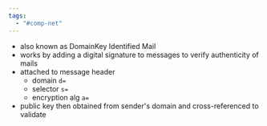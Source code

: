 ```yaml
---
tags:
  - "#comp-net"
---
```


- also known as DomainKey Identified Mail
- works by adding a digital signature to messages to verify authenticity of mails
- attached to message header
	- domain `d=`
	- selector `s=`
	- encryption alg `a=`
- public key then obtained from sender's domain and cross-referenced to validate